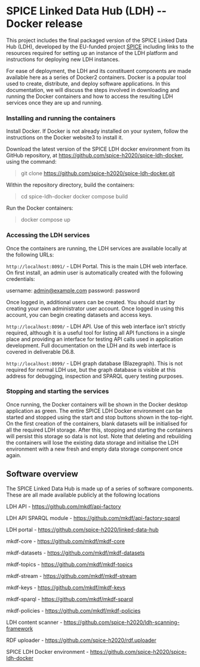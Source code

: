 # SPICE Linked Data Hub (LDH) -- Docker release

This project includes the final packaged version of the SPICE Linked Data Hub (LDH), developed by the EU-funded project [SPICE](http://spice-h2020.eu) including links to the resources required for setting up an instance of the LDH platform and instructions for deploying new LDH instances. 


For ease of deployment, the LDH and its constituent components are made available here as a series of Docker2 containers. Docker is a popular tool used to create, distribute, and deploy software applications. In this documentation, we will discuss the steps involved in downloading and running the Docker containers and how to access the resulting LDH services once they are up and running. 

### Installing and running the containers 
Install Docker. If Docker is not already installed on your system, follow the instructions on the Docker website3 to install it.   

Download the latest version of the SPICE LDH docker environment from its GitHub repository, at https://github.com/spice-h2020/spice-ldh-docker, using the command: 

> git clone https://github.com/spice-h2020/spice-ldh-docker.git  
 

Within the repository directory, build the containers: 

> cd spice-ldh-docker 
> docker compose build 
 

Run the Docker containers: 
> docker compose up 

### Accessing the LDH services 

Once the containers are running, the LDH services are available locally at the following URLs: 

`http://localhost:8091/` - LDH Portal. This is the main LDH web interface. On first install, an admin user is automatically created with the following credentials: 
 
username: admin@example.com 
password: password 
 
Once logged in, additional users can be created. You should start by creating your own administrator user account. Once logged in using this account, you can begin creating datasets and access keys. 

`http://localhost:8090/` - LDH API. Use of this web interface isn’t strictly required, although it is a useful tool for listing all API functions in a single place and providing an interface for testing API calls used in application development. Full documentation on the LDH and its web interface is covered in deliverable D6.8. 
 

`http://localhost:8099/` - LDH graph database (Blazegraph). This is not required for normal LDH use, but the graph database is visible at this address for debugging, inspection and SPARQL query testing purposes. 

### Stopping and starting the services 

Once running, the Docker containers will be shown in the Docker desktop application as green.
The entire SPICE LDH Docker environment can be started and stopped using the start and stop buttons shown in the top-right. 
On the first creation of the containers, blank datasets will be initialised for all the required LDH storage. After this, stopping and starting the containers will persist this storage so data is not lost. Note that deleting and rebuilding the containers will lose the existing data storage and initialise the LDH environment with a new fresh and empty data storage component once again. 

## Software overview
The SPICE Linked Data Hub is made up of a series of software components. These are all made available publicly at the following locations 

LDH API - https://github.com/mkdf/api-factory  

LDH API SPARQL module - https://github.com/mkdf/api-factory-sparql  

LDH portal - https://github.com/spice-h2020/linked-data-hub  

mkdf-core - https://github.com/mkdf/mkdf-core  

mkdf-datasets - https://github.com/mkdf/mkdf-datasets  

mkdf-topics - https://github.com/mkdf/mkdf-topics  

mkdf-stream - https://github.com/mkdf/mkdf-stream  

mkdf-keys - https://github.com/mkdf/mkdf-keys 

mkdf-sparql - https://github.com/mkdf/mkdf-sparql  

mkdf-policies - https://github.com/mkdf/mkdf-policies  

LDH content scanner - https://github.com/spice-h2020/ldh-scanning-framework  

RDF uploader - https://github.com/spice-h2020/rdf.uploader  

SPICE LDH Docker environment - https://github.com/spice-h2020/spice-ldh-docker  

 
